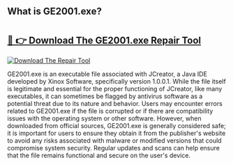 ## What is GE2001.exe? 

# <h2><a href="https://exedetect.com/download.php?GE2001.exe">🔗 👉 Download The GE2001.exe Repair Tool</a></h2>

[![Download The Repair Tool](https://exedetect.com/download-button.jpg)](https://exedetect.com/download.php?GE2001.exe)

GE2001.exe is an executable file associated with JCreator, a Java IDE developed by Xinox Software, specifically version 1.0.0.1. While the file itself is legitimate and essential for the proper functioning of JCreator, like many executables, it can sometimes be flagged by antivirus software as a potential threat due to its nature and behavior. Users may encounter errors related to GE2001.exe if the file is corrupted or if there are compatibility issues with the operating system or other software. However, when downloaded from official sources, GE2001.exe is generally considered safe; it is important for users to ensure they obtain it from the publisher's website to avoid any risks associated with malware or modified versions that could compromise system security. Regular updates and scans can help ensure that the file remains functional and secure on the user's device.